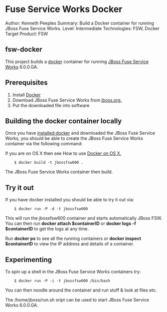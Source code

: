 # Fuse Service Works Docker
Author: Kenneth Peeples
Summary: Build a Docker container for running JBoss Fuse Service Works.
Level: Intermediate
Technologies: FSW, Docker
Target Product: FSW

## fsw-docker
This project builds a [docker](http://www.docker.io) container for running [JBoss Fuse Service Works](http://http://www.redhat.com/products/jbossenterprisemiddleware/) 6.0.0.GA.

## Prerequisites
1. Install [Docker](https://www.docker.io/gettingstarted/#1)
2. Download JBoss Fuse Service Works from [jboss.org.](http://jboss.org/products/#IBP)
2. Put the downloaded file into software
	
## Building the docker container locally
Once you have [installed docker](https://www.docker.io/gettingstarted/#h_installation) and downloaded the JBoss Fuse Service Works, you should be able to create the JBoss Fuse Service Works container via the following command:

If you are on OS X then see How to use [Docker on OS X.](https://github.com/fabric8io/fabric8-docker/blob/master/DockerOnOSX.md)

		$ docker build -t jbossfsw600 . 

The JBoss Fuse Service Works container then build.

## Try it out
If you have docker installed you should be able to try it out via:

		$ docker run -P -d -t jbossfsw600 

This will run the jbossfsw600 container and starts automatically JBoss FSW.  You can then run **docker attach $containerID** or **docker logs -f $containerID**  to get the logs at any time.	

Run **docker ps** to see all the running containers or **docker inspect $containerID** to view the IP address and details of a container.

## Experimenting
To spin up a shell in the JBoss Fuse Service Works containers try:

		$ docker run -P -i -t jbossfsw600 /bin/bash

You can then noodle around the container and run stuff & look at files etc.

The /home/jboss/run.sh sript can be used to start JBoss Fuse Service Works 6.0.0.GA.
